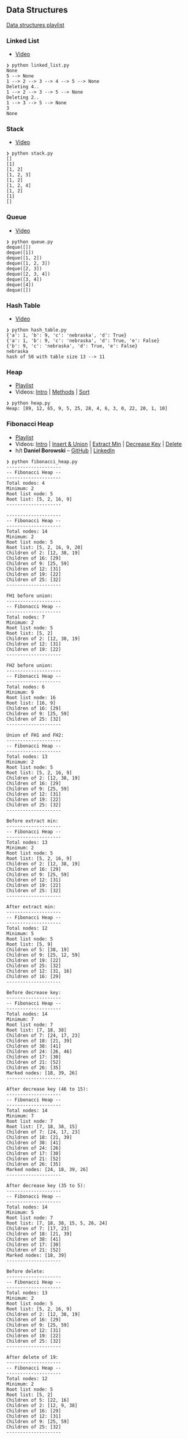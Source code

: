 ## Data Structures

[Data structures playlist](https://www.youtube.com/playlist?list=PL9xmBV_5YoZO2D89q42-y8voxIJKpB4oR)

### Linked List

* [Video](https://youtu.be/F8AbOfQwl1c)
```
❯ python linked_list.py
None
5 --> None
1 --> 2 --> 3 --> 4 --> 5 --> None
Deleting 4..
1 --> 2 --> 3 --> 5 --> None
Deleting 2..
1 --> 3 --> 5 --> None
3
None
```

### Stack

* [Video](https://youtu.be/KcT3aVgrrpU)
```
❯ python stack.py
[]
[1]
[1, 2]
[1, 2, 3]
[1, 2]
[1, 2, 4]
[1, 2]
[1]
[]
```

### Queue

* [Video](https://youtu.be/D6gu-_tmEpQ)
```
❯ python queue.py
deque([])
deque([1])
deque([1, 2])
deque([1, 2, 3])
deque([2, 3])
deque([2, 3, 4])
deque([3, 4])
deque([4])
deque([])
```

### Hash Table

* [Video](https://youtu.be/knV86FlSXJ8)
```
❯ python hash_table.py
{'a': 1, 'b': 9, 'c': 'nebraska', 'd': True}
{'a': 1, 'b': 9, 'c': 'nebraska', 'd': True, 'e': False}
{'b': 9, 'c': 'nebraska', 'd': True, 'e': False}
nebraska
hash of 50 with table size 13 --> 11
```

### Heap

* [Playlist](https://www.youtube.com/playlist?list=PL9xmBV_5YoZNsyqgPW-DNwUeT8F8uhWc6)
* Videos: [Intro](https://youtu.be/0wPlzMU-k00) | [Methods](https://youtu.be/pAU21g-jBiE) | [Sort](https://youtu.be/2DmK_H7IdTo)

```
❯ python heap.py
Heap: [89, 12, 65, 9, 5, 25, 28, 4, 6, 3, 0, 22, 20, 1, 10]
```

### Fibonacci Heap

* [Playlist](https://www.youtube.com/playlist?list=PL9xmBV_5YoZNkwWDXcSiZjMgacw2P0U2j)
* Videos: [Intro](https://youtu.be/0vsX3ZQFREM) | [Insert & Union](https://youtu.be/lJFi5akwsTM) | [Extract Min](https://youtu.be/OF8yv18xS3I) | [Decrease Key](https://youtu.be/z_3wye57yxs) | [Delete](https://youtu.be/XjNjyCQ_hTc)
* h/t **Daniel Borowski** – [GitHub](https://github.com/danielborowski/fibonacci-heap-python) | [LinkedIn](https://www.linkedin.com/in/daniel-borowski/)

```
❯ python fibonacci_heap.py
--------------------
-- Fibonacci Heap --
--------------------
Total nodes: 4
Minimum: 2
Root list node: 5
Root list: [5, 2, 16, 9]
--------------------

--------------------
-- Fibonacci Heap --
--------------------
Total nodes: 14
Minimum: 2
Root list node: 5
Root list: [5, 2, 16, 9, 20]
Children of 2: [12, 38, 19]
Children of 16: [29]
Children of 9: [25, 59]
Children of 12: [31]
Children of 19: [22]
Children of 25: [32]
--------------------

FH1 before union:
--------------------
-- Fibonacci Heap --
--------------------
Total nodes: 7
Minimum: 2
Root list node: 5
Root list: [5, 2]
Children of 2: [12, 38, 19]
Children of 12: [31]
Children of 19: [22]
--------------------

FH2 before union:
--------------------
-- Fibonacci Heap --
--------------------
Total nodes: 6
Minimum: 9
Root list node: 16
Root list: [16, 9]
Children of 16: [29]
Children of 9: [25, 59]
Children of 25: [32]
--------------------

Union of FH1 and FH2:
--------------------
-- Fibonacci Heap --
--------------------
Total nodes: 13
Minimum: 2
Root list node: 5
Root list: [5, 2, 16, 9]
Children of 2: [12, 38, 19]
Children of 16: [29]
Children of 9: [25, 59]
Children of 12: [31]
Children of 19: [22]
Children of 25: [32]
--------------------

Before extract min:
--------------------
-- Fibonacci Heap --
--------------------
Total nodes: 13
Minimum: 2
Root list node: 5
Root list: [5, 2, 16, 9]
Children of 2: [12, 38, 19]
Children of 16: [29]
Children of 9: [25, 59]
Children of 12: [31]
Children of 19: [22]
Children of 25: [32]
--------------------

After extract min:
--------------------
-- Fibonacci Heap --
--------------------
Total nodes: 12
Minimum: 5
Root list node: 5
Root list: [5, 9]
Children of 5: [38, 19]
Children of 9: [25, 12, 59]
Children of 19: [22]
Children of 25: [32]
Children of 12: [31, 16]
Children of 16: [29]
--------------------

Before decrease key:
--------------------
-- Fibonacci Heap --
--------------------
Total nodes: 14
Minimum: 7
Root list node: 7
Root list: [7, 18, 38]
Children of 7: [24, 17, 23]
Children of 18: [21, 39]
Children of 38: [41]
Children of 24: [26, 46]
Children of 17: [30]
Children of 21: [52]
Children of 26: [35]
Marked nodes: [18, 39, 26]
--------------------

After decrease key (46 to 15):
--------------------
-- Fibonacci Heap --
--------------------
Total nodes: 14
Minimum: 7
Root list node: 7
Root list: [7, 18, 38, 15]
Children of 7: [24, 17, 23]
Children of 18: [21, 39]
Children of 38: [41]
Children of 24: [26]
Children of 17: [30]
Children of 21: [52]
Children of 26: [35]
Marked nodes: [24, 18, 39, 26]
--------------------

After decrease key (35 to 5):
--------------------
-- Fibonacci Heap --
--------------------
Total nodes: 14
Minimum: 5
Root list node: 7
Root list: [7, 18, 38, 15, 5, 26, 24]
Children of 7: [17, 23]
Children of 18: [21, 39]
Children of 38: [41]
Children of 17: [30]
Children of 21: [52]
Marked nodes: [18, 39]
--------------------

Before delete:
--------------------
-- Fibonacci Heap --
--------------------
Total nodes: 13
Minimum: 2
Root list node: 5
Root list: [5, 2, 16, 9]
Children of 2: [12, 38, 19]
Children of 16: [29]
Children of 9: [25, 59]
Children of 12: [31]
Children of 19: [22]
Children of 25: [32]
--------------------

After delete of 19:
--------------------
-- Fibonacci Heap --
--------------------
Total nodes: 12
Minimum: 2
Root list node: 5
Root list: [5, 2]
Children of 5: [22, 16]
Children of 2: [12, 9, 38]
Children of 16: [29]
Children of 12: [31]
Children of 9: [25, 59]
Children of 25: [32]
--------------------
```
